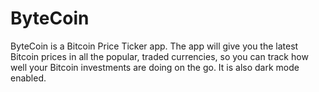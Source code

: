 # ByteCoin
ByteCoin is a Bitcoin Price Ticker app. The app will give you the latest Bitcoin prices in all the popular, traded currencies, 
so you can track how well your Bitcoin investments are doing on the go. It is also dark mode enabled.
